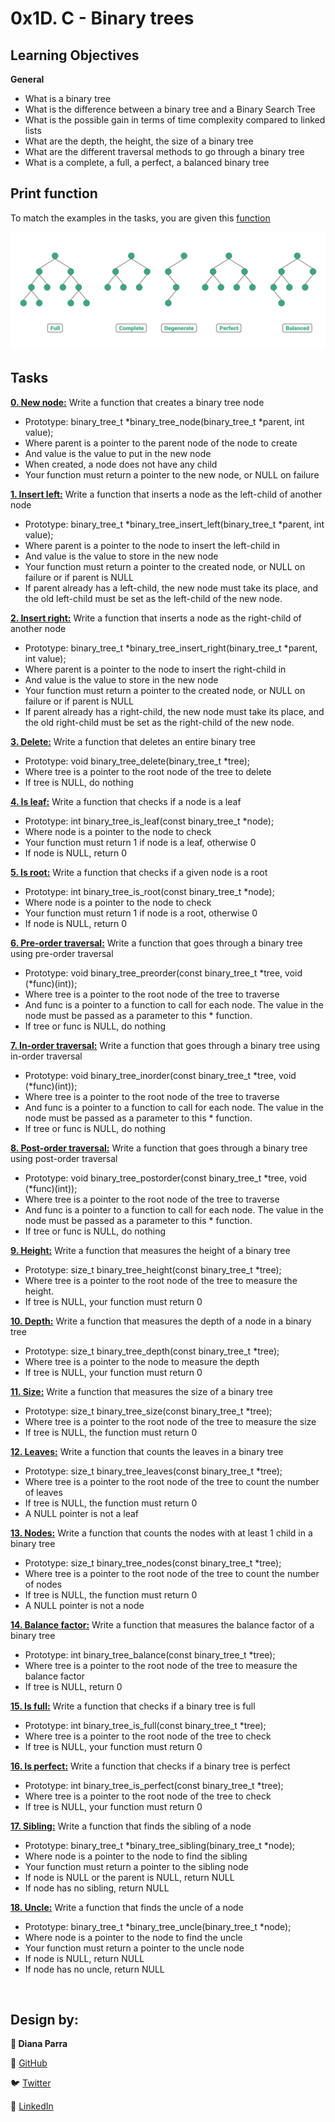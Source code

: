 # 0x1D. C - Binary trees

## Learning Objectives
**General**
* What is a binary tree
* What is the difference between a binary tree and a Binary Search Tree
* What is the possible gain in terms of time complexity compared to linked lists
* What are the depth, the height, the size of a binary tree
* What are the different traversal methods to go through a binary tree
* What is a complete, a full, a perfect, a balanced binary tree

## Print function
To match the examples in the tasks, you are given this [function](https://github.com/holbertonschool/0x1C.c)

![Types of Binary Tree](https://github.com/Matteo-lu/binary_trees/blob/main/img/binary_tree.png)
## Tasks
**[0. New node:](https://github.com/Matteo-lu/binary_trees/blob/main/0-binary_tree_node.c)**
Write a function that creates a binary tree node

* Prototype: binary_tree_t *binary_tree_node(binary_tree_t *parent, int value);
* Where parent is a pointer to the parent node of the node to create
* And value is the value to put in the new node
* When created, a node does not have any child
* Your function must return a pointer to the new node, or NULL on failure

**[1. Insert left:](https://github.com/Matteo-lu/binary_trees/blob/main/1-binary_tree_insert_left.c)**
Write a function that inserts a node as the left-child of another node

* Prototype: binary_tree_t *binary_tree_insert_left(binary_tree_t *parent, int value);
* Where parent is a pointer to the node to insert the left-child in
* And value is the value to store in the new node
* Your function must return a pointer to the created node, or NULL on failure or if parent is NULL
* If parent already has a left-child, the new node must take its place, and the old left-child must be set as the left-child of the new node.

**[2. Insert right:](https://github.com/Matteo-lu/binary_trees/blob/main/2-binary_tree_insert_right.c)**
Write a function that inserts a node as the right-child of another node

* Prototype: binary_tree_t *binary_tree_insert_right(binary_tree_t *parent, int value);
* Where parent is a pointer to the node to insert the right-child in
* And value is the value to store in the new node
* Your function must return a pointer to the created node, or NULL on failure or if parent is NULL
* If parent already has a right-child, the new node must take its place, and the old right-child must be set as the right-child of the new node.

**[3. Delete:](https://github.com/Matteo-lu/binary_trees/blob/main/3-binary_tree_delete.c)**
Write a function that deletes an entire binary tree

* Prototype: void binary_tree_delete(binary_tree_t *tree);
* Where tree is a pointer to the root node of the tree to delete
* If tree is NULL, do nothing

**[4. Is leaf:](https://github.com/Matteo-lu/binary_trees/blob/main/4-binary_tree_is_leaf.c)**
Write a function that checks if a node is a leaf

* Prototype: int binary_tree_is_leaf(const binary_tree_t *node);
* Where node is a pointer to the node to check
* Your function must return 1 if node is a leaf, otherwise 0
* If node is NULL, return 0

**[5. Is root:](https://github.com/Matteo-lu/binary_trees/blob/main/5-binary_tree_is_root.c)**
Write a function that checks if a given node is a root

* Prototype: int binary_tree_is_root(const binary_tree_t *node);
* Where node is a pointer to the node to check
* Your function must return 1 if node is a root, otherwise 0
* If node is NULL, return 0

**[6. Pre-order traversal:](https://github.com/Matteo-lu/binary_trees/blob/main/6-binary_tree_preorder.c)**
Write a function that goes through a binary tree using pre-order traversal

* Prototype: void binary_tree_preorder(const binary_tree_t *tree, void (*func)(int));
* Where tree is a pointer to the root node of the tree to traverse
* And func is a pointer to a function to call for each node. The value in the node must be passed as a parameter to this * function.
* If tree or func is NULL, do nothing

**[7. In-order traversal:](https://github.com/Matteo-lu/binary_trees/blob/main/7-binary_tree_inorder.c)**
Write a function that goes through a binary tree using in-order traversal

* Prototype: void binary_tree_inorder(const binary_tree_t *tree, void (*func)(int));
* Where tree is a pointer to the root node of the tree to traverse
* And func is a pointer to a function to call for each node. The value in the node must be passed as a parameter to this * function.
* If tree or func is NULL, do nothing

**[8. Post-order traversal:](https://github.com/Matteo-lu/binary_trees/blob/main/8-binary_tree_postorder.c)**
Write a function that goes through a binary tree using post-order traversal

* Prototype: void binary_tree_postorder(const binary_tree_t *tree, void (*func)(int));
* Where tree is a pointer to the root node of the tree to traverse
* And func is a pointer to a function to call for each node. The value in the node must be passed as a parameter to this * function.
* If tree or func is NULL, do nothing

**[9. Height:](https://github.com/Matteo-lu/binary_trees/blob/main/9-binary_tree_height.c)**
Write a function that measures the height of a binary tree

* Prototype: size_t binary_tree_height(const binary_tree_t *tree);
* Where tree is a pointer to the root node of the tree to measure the height.
* If tree is NULL, your function must return 0

**[10. Depth:](https://github.com/Matteo-lu/binary_trees/blob/main/10-binary_tree_depth.c)**
Write a function that measures the depth of a node in a binary tree

* Prototype: size_t binary_tree_depth(const binary_tree_t *tree);
* Where tree is a pointer to the node to measure the depth
* If tree is NULL, your function must return 0

**[11. Size:](https://github.com/Matteo-lu/binary_trees/blob/main/11-binary_tree_size.c)**
Write a function that measures the size of a binary tree

* Prototype: size_t binary_tree_size(const binary_tree_t *tree);
* Where tree is a pointer to the root node of the tree to measure the size
* If tree is NULL, the function must return 0

**[12. Leaves:](https://github.com/Matteo-lu/binary_trees/blob/main/12-binary_tree_leaves.c)**
Write a function that counts the leaves in a binary tree

* Prototype: size_t binary_tree_leaves(const binary_tree_t *tree);
* Where tree is a pointer to the root node of the tree to count the number of leaves
* If tree is NULL, the function must return 0
* A NULL pointer is not a leaf

**[13. Nodes:](https://github.com/Matteo-lu/binary_trees/blob/main/13-binary_tree_nodes.c)**
Write a function that counts the nodes with at least 1 child in a binary tree

* Prototype: size_t binary_tree_nodes(const binary_tree_t *tree);
* Where tree is a pointer to the root node of the tree to count the number of nodes
* If tree is NULL, the function must return 0
* A NULL pointer is not a node

**[14. Balance factor:](https://github.com/Matteo-lu/binary_trees/blob/main/14-binary_tree_balance.c)**
Write a function that measures the balance factor of a binary tree

* Prototype: int binary_tree_balance(const binary_tree_t *tree);
* Where tree is a pointer to the root node of the tree to measure the balance factor
* If tree is NULL, return 0

**[15. Is full:](https://github.com/Matteo-lu/binary_trees/blob/main/15-binary_tree_is_full.c)**
Write a function that checks if a binary tree is full

* Prototype: int binary_tree_is_full(const binary_tree_t *tree);
* Where tree is a pointer to the root node of the tree to check
* If tree is NULL, your function must return 0

**[16. Is perfect:](https://github.com/Matteo-lu/binary_trees/blob/main/16-binary_tree_is_perfect.c)**
Write a function that checks if a binary tree is perfect

* Prototype: int binary_tree_is_perfect(const binary_tree_t *tree);
* Where tree is a pointer to the root node of the tree to check
* If tree is NULL, your function must return 0

**[17. Sibling:](https://github.com/Matteo-lu/binary_trees/blob/main/17-binary_tree_sibling.c)**
Write a function that finds the sibling of a node

* Prototype: binary_tree_t *binary_tree_sibling(binary_tree_t *node);
* Where node is a pointer to the node to find the sibling
* Your function must return a pointer to the sibling node
* If node is NULL or the parent is NULL, return NULL
* If node has no sibling, return NULL

**[18. Uncle:](https://github.com/Matteo-lu/binary_trees/blob/main/18-binary_tree_uncle.c)**
Write a function that finds the uncle of a node

* Prototype: binary_tree_t *binary_tree_uncle(binary_tree_t *node);
* Where node is a pointer to the node to find the uncle
* Your function must return a pointer to the uncle node
* If node is NULL, return NULL
* If node has no uncle, return NULL

<br />

## Design by:

**:woman: Diana Parra**

:green_book: [GitHub](https://github.com/dianaparr/)

:bird: [Twitter](https://twitter.com/dianaparra017)

:wave: [LinkedIn](https://www.linkedin.com/in/dev-diana-parra/)
